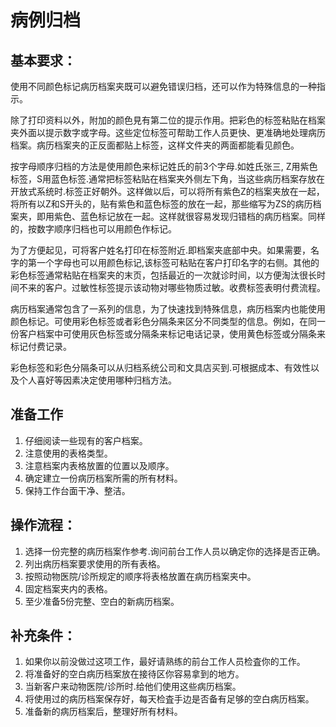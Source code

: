 # 病例归档

## 基本要求：

使用不同颜色标记病历档案夹既可以避免错误归档，还可以作为特殊信息的一种指示。

除了打印资料以外，附加的颜色見有第二位的提示作用。把彩色的标签粘贴在档案夹外面以提示数字或字母。这些定位标签可帮助工作人员更快、更准确地处理病历档案。病历档案夹的正反面都贴上标签，这样文件夹的两面都能看见颜色。


按字母顺序归档的方法是使用颜色来标记姓氏的前3个字母.如姓氏张三, Z用紫色标签，S用蓝色标签.通常把标签粘贴在档案夹外侧左下角，当这些病历档案存放在开放式系统时.标签正好朝外。这样做以后，可以将所有紫色Z的档案夹放在一起，将所有以Z和S开头的，贴有紫色和蓝色标签的放在一起，那些缩写为ZS的病历档案夹，即用紫色、蓝色标记放在一起。这样就很容易发现归错档的病历档案。同样的，按数字顺序归档也可以用颜色作标记。


为了方便起见，可将客户姓名打印在标签附近.即档案夹底部中央。如果需要，名字的第一个字母也可以用颜色标记,该标签可粘贴在客户打印名字的右侧。其他的彩色标签通常粘贴在档案夹的末页，包括最近的一次就诊时间，以方便淘汰很长时间不来的客户。过敏性标签提示该动物对哪些物质过敏。收费标签表明付费流程。


病历档案通常包含了一系列的信息，为了快速找到特殊信息，病历档案内也能使用颜色标记。可使用彩色标签或者彩色分隔条来区分不同类型的信息。例如，在同一份客户档案中可使用灰色标签或分隔条来标记电话记录，使用黄色标签或分隔条来标记付费记录。


彩色标签和彩色分隔条可以从归档系统公司和文具店买到.可根据成本、有效性以及个人喜好等因素决定使用哪种归档方法。

## 准备工作

1. 仔细阅读一些现有的客户档案。
2. 注意使用的表格类型。
3. 注意档案内表格放置的位置以及顺序。
4. 确定建立一份病历档案所需的所有材料。
5. 保持工作台面干净、整洁。

## 操作流程：

1. 选择一份完整的病历档案作参考.询问前台工作人员以确定你的选择是否正确。
2. 列出病历档案要求使用的所有表格。
3. 按照动物医院/诊所规定的顺序将表格放置在病历档案夹中。
4. 固定档案夹内的表格。
5. 至少准备5份完整、空白的新病历档案。

## 补充条件：

1. 如果你以前没做过这项工作，最好请熟练的前台工作人员检査你的工作。
2. 将准备好的空白病历档案放在接待区你容易拿到的地方。
3. 当新客户来动物医院/诊所时.给他们使用这些病历档案。
4. 将使用过的病历档案保存好，每天检査手边是否备有足够的空白病历档案。
5. 准备新的病历档案后，整理好所有材料。 
